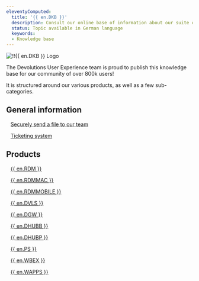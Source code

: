 ```yaml
---
eleventyComputed:
  title: '{{ en.DKB }}'
  description: Consult our online base of information about our suite of products, general knowledge, and much more information related to Devolutions.
  status: Topic available in German language
  keywords:
  - Knowledge base
---
```

![!!{{ en.DKB }} Logo](https://webdevolutions.blob.core.windows.net/images/projects/knowledge-base/logos/knowledge-base-color-shadow.svg)

The Devolutions User Experience team is proud to publish this knowledge base for our community of over 800k users!

It is structured around our various products, as well as a few sub-categories.

## General information

&nbsp; &nbsp;[Securely send a file to our team](/kb/devolutions-customer-success/securely-send-file/)

&nbsp; &nbsp;[Ticketing system](/kb/devolutions-customer-success/ticketing-system/)

## Products

&nbsp; &nbsp;[{{ en.RDM }}](/kb/remote-desktop-manager/)

&nbsp; &nbsp;[{{ en.RDMMAC }}](/kb/remote-desktop-manager-macos/)

&nbsp; &nbsp;[{{ en.RDMMOBILE }}](/kb/remote-desktop-manager-mobile/)

&nbsp; &nbsp;[{{ en.DVLS }}](/kb/devolutions-server/)

&nbsp; &nbsp;[{{ en.DGW }}](/kb/devolutions-gateway/)

&nbsp; &nbsp;[{{ en.DHUBB }}](/kb/hub-business/)

&nbsp; &nbsp;[{{ en.DHUBP }}](/kb/hub-personal/)

&nbsp; &nbsp;[{{ en.PS }}](/kb/devolutions-powershell/)

&nbsp; &nbsp;[{{ en.WBEX }}](/kb/workspace-browser-extension/)

&nbsp; &nbsp;[{{ en.WAPPS }}](/kb/devolutions-workspace/)
